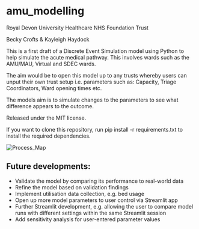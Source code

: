 # amu_modelling

Royal Devon University Healthcare NHS Foundation Trust 

Becky Crofts & Kayleigh Haydock 


This is a first draft of a Discrete Event Simulation model using Python to help simulate the acute medical pathway. This involves wards such as the AMU/MAU, Virtual and SDEC wards.

The aim would be to open this model up to any trusts whereby users can unput their own trust setup i.e. parameters such as: Capacity, Triage Coordinators, Ward opening times etc. 

The models aim is to simulate changes to the parameters to see what difference appears to the outcome. 

Released under the MIT license.

If you want to clone this repository, run pip install -r requirements.txt to install the required dependencies.

![Process_Map](https://github.com/BeckyCrofts/amu_modelling/assets/26609637/dd41dcb7-d5bf-466e-8c48-3ff8e21b1fd5)

## Future developments:
- Validate the model by comparing its performance to real-world data
- Refine the model based on validation findings
- Implement utilisation data collection, e.g. bed usage
- Open up more model parameters to user control via Streamlit app
- Further Streamlit development, e.g. allowing the user to compare model runs with different settings within the same Streamlit session
- Add sensitivity analysis for user-entered parameter values
